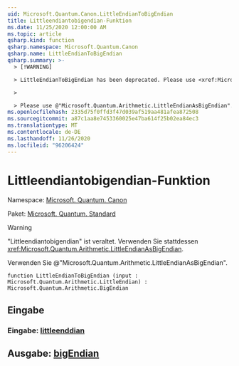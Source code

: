 ```yaml
---
uid: Microsoft.Quantum.Canon.LittleEndianToBigEndian
title: Littleendiantobigendian-Funktion
ms.date: 11/25/2020 12:00:00 AM
ms.topic: article
qsharp.kind: function
qsharp.namespace: Microsoft.Quantum.Canon
qsharp.name: LittleEndianToBigEndian
qsharp.summary: >-
  > [!WARNING]

  > LittleEndianToBigEndian has been deprecated. Please use <xref:Microsoft.Quantum.Arithmetic.LittleEndianAsBigEndian> instead.

  >

  > Please use @"Microsoft.Quantum.Arithmetic.LittleEndianAsBigEndian".
ms.openlocfilehash: 2335d75f0ffd3f47d039af519aa481afea872508
ms.sourcegitcommit: a87c1aa8e7453360025e47ba614f25b02ea84ec3
ms.translationtype: MT
ms.contentlocale: de-DE
ms.lasthandoff: 11/26/2020
ms.locfileid: "96206424"
---
```

# <a name="littleendiantobigendian-function"></a>Littleendiantobigendian-Funktion

Namespace: [Microsoft. Quantum. Canon](xref:Microsoft.Quantum.Canon)

Paket: [Microsoft. Quantum. Standard](https://nuget.org/packages/Microsoft.Quantum.Standard)


> [!WARNING]
> "Littleendiantobigendian" ist veraltet. Verwenden Sie stattdessen <xref:Microsoft.Quantum.Arithmetic.LittleEndianAsBigEndian>.
>
> Verwenden Sie @"Microsoft.Quantum.Arithmetic.LittleEndianAsBigEndian".



```qsharp
function LittleEndianToBigEndian (input : Microsoft.Quantum.Arithmetic.LittleEndian) : Microsoft.Quantum.Arithmetic.BigEndian
```


## <a name="input"></a>Eingabe

### <a name="input--littleendian"></a>Eingabe: [littleenddian](xref:Microsoft.Quantum.Arithmetic.LittleEndian)





## <a name="output--bigendian"></a>Ausgabe: [bigEndian](xref:Microsoft.Quantum.Arithmetic.BigEndian)

